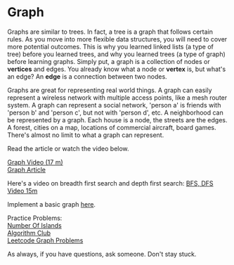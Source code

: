 # Graph

Graphs are similar to trees. In fact, a tree is a graph that follows certain rules. As you move into  more flexible data structures, you will need to cover more potential outcomes. This is why you learned linked lists (a type of tree) before you learned trees, and why you learned trees (a type of graph) before learning graphs. Simply put, a graph is a collection of nodes or **vertices** and edges. You already know what a node or **vertex** is, but what's an edge? An **edge** is a connection between two nodes. 

Graphs are great for representing real world things. A graph can easily represent a wireless network with multiple access points, like a mesh router system. A graph can represent a social network, 'person a' is friends with 'person b' and 'person c', but not with 'person d', etc. A neighborhood can be represented by a graph. Each house is a node, the streets are the edges. A forest, cities on a map, locations of commercial aircraft, board games. There's almost no limit to what a graph can represent.

Read the article or watch the video below. 

[Graph Video (17 m)](https://www.youtube.com/watch?v=gXgEDyodOJU)  
[Graph Article](https://www.programiz.com/dsa/graph)

Here's a video on breadth first search and depth first search:
[BFS, DFS Video 15m](https://www.youtube.com/watch?v=TIbUeeksXcI) 

Implement a basic graph [here](https://github.com/morsedan/UDTechnicalInterviewPrep/blob/main/DataStructures/Graph/Graph/main.swift).

Practice Problems:  
    [Number Of Islands](https://github.com/morsedan/UDTechnicalInterviewPrep/blob/main/DataStructures/NumberOfIslands/NumberOfIslands/main.swift)  
    [Algorithm Club](https://github.com/raywenderlich/swift-algorithm-club#graphs)  
    [Leetcode Graph Problems](https://leetcode.com/tag/graph/)  

As always, if you have questions, ask someone. Don't stay stuck. 
